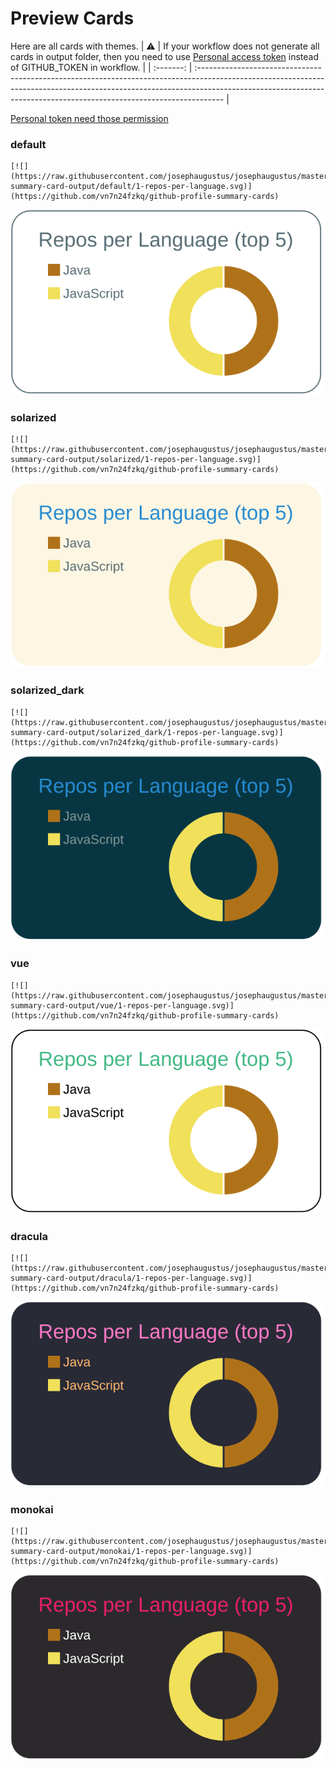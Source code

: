 
# Preview Cards

Here are all cards with themes.
| :warning: | If your workflow does not generate all cards in output folder, then you need to use [Personal access token](https://docs.github.com/en/actions/configuring-and-managing-workflows/creating-and-storing-encrypted-secrets) instead of GITHUB_TOKEN in workflow. |
| :-------: | :------------------------------------------------------------------------------------------------------------------------------------------------------------------------------------------------------------------------------------------------ |

[Personal token need those permission](https://github.com/vn7n24fzkq/github-profile-summary-cards/wiki/Personal-access-token-permissions)


### default


```
[![](https://raw.githubusercontent.com/josephaugustus/josephaugustus/master/profile-summary-card-output/default/1-repos-per-language.svg)](https://github.com/vn7n24fzkq/github-profile-summary-cards)
```
![](https://raw.githubusercontent.com/josephaugustus/josephaugustus/master/profile-summary-card-output/default/1-repos-per-language.svg)


### solarized


```
[![](https://raw.githubusercontent.com/josephaugustus/josephaugustus/master/profile-summary-card-output/solarized/1-repos-per-language.svg)](https://github.com/vn7n24fzkq/github-profile-summary-cards)
```
![](https://raw.githubusercontent.com/josephaugustus/josephaugustus/master/profile-summary-card-output/solarized/1-repos-per-language.svg)


### solarized_dark


```
[![](https://raw.githubusercontent.com/josephaugustus/josephaugustus/master/profile-summary-card-output/solarized_dark/1-repos-per-language.svg)](https://github.com/vn7n24fzkq/github-profile-summary-cards)
```
![](https://raw.githubusercontent.com/josephaugustus/josephaugustus/master/profile-summary-card-output/solarized_dark/1-repos-per-language.svg)


### vue


```
[![](https://raw.githubusercontent.com/josephaugustus/josephaugustus/master/profile-summary-card-output/vue/1-repos-per-language.svg)](https://github.com/vn7n24fzkq/github-profile-summary-cards)
```
![](https://raw.githubusercontent.com/josephaugustus/josephaugustus/master/profile-summary-card-output/vue/1-repos-per-language.svg)


### dracula


```
[![](https://raw.githubusercontent.com/josephaugustus/josephaugustus/master/profile-summary-card-output/dracula/1-repos-per-language.svg)](https://github.com/vn7n24fzkq/github-profile-summary-cards)
```
![](https://raw.githubusercontent.com/josephaugustus/josephaugustus/master/profile-summary-card-output/dracula/1-repos-per-language.svg)


### monokai


```
[![](https://raw.githubusercontent.com/josephaugustus/josephaugustus/master/profile-summary-card-output/monokai/1-repos-per-language.svg)](https://github.com/vn7n24fzkq/github-profile-summary-cards)
```
![](https://raw.githubusercontent.com/josephaugustus/josephaugustus/master/profile-summary-card-output/monokai/1-repos-per-language.svg)

